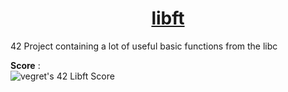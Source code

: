 <h1 align="center"><u>libft</u></h1>
42 Project containing a lot of useful basic functions from the libc

**Score** :
<br>
![vegret's 42 Libft Score](https://badge42.vercel.app/api/v2/clalmqrmn00060fl8q4n24adz/project/2871400)
